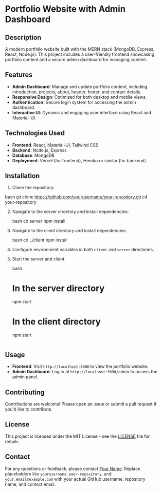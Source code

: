 # Portfolio Website with Admin Dashboard

## Description

A modern portfolio website built with the MERN stack (MongoDB, Express, React, Node.js). This project includes a user-friendly frontend showcasing portfolio content and a secure admin dashboard for managing content.

## Features

- **Admin Dashboard**: Manage and update portfolio content, including introduction, projects, about, header, footer, and contact details.
- **Responsive Design**: Optimized for both desktop and mobile views.
- **Authentication**: Secure login system for accessing the admin dashboard.
- **Interactive UI**: Dynamic and engaging user interface using React and Material-UI.

## Technologies Used

- **Frontend**: React, Material-UI, Tailwind CSS
- **Backend**: Node.js, Express
- **Database**: MongoDB
- **Deployment**: Vercel (for frontend), Heroku or similar (for backend)

## Installation

1. Clone the repository:

bash
   git clone https://github.com/yourusername/your-repository.git
   cd your-repository
  

2. Navigate to the server directory and install dependencies:

   bash
   cd server
   npm install
   

3. Navigate to the client directory and install dependencies:

   bash
   cd ../client
   npm install

4. Configure environment variables in both `client` and `server` directories.

5. Start the server and client:

   bash
   # In the server directory
   npm start

   # In the client directory
   npm start
   ```

## Usage

- **Frontend**: Visit `http://localhost:3000` to view the portfolio website.
- **Admin Dashboard**: Log in at `http://localhost:3000/admin` to access the admin panel.

## Contributing

Contributions are welcome! Please open an issue or submit a pull request if you'd like to contribute.

## License

This project is licensed under the MIT License - see the [LICENSE](LICENSE) file for details.

## Contact

For any questions or feedback, please contact [Your Name](mailto:your.email@example.com).
Replace placeholders like `yourusername`, `your-repository`, and `your.email@example.com` with your actual GitHub username, repository name, and contact email.
